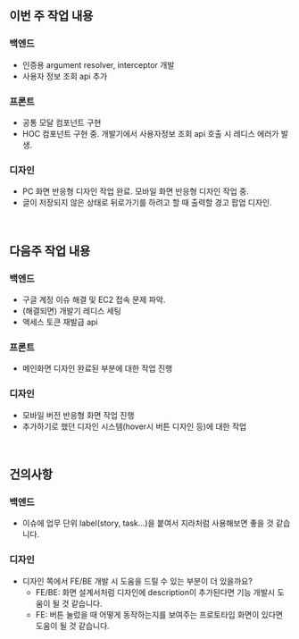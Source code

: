 ## 이번 주 작업 내용

### 백엔드
- 인증용 argument resolver, interceptor 개발
- 사용자 정보 조회 api 추가

### 프론트
- 공통 모달 컴포넌트 구현
- HOC 컴포넌트 구현 중. 개발기에서 사용자정보 조회 api 호출 시 레디스 에러가 발생.

### 디자인
- PC 화면 반응형 디자인 작업 완료. 모바일 화면 반응형 디자인 작업 중.
- 글이 저장되지 않은 상태로 뒤로가기를 하려고 할 때 출력할 경고 팝업 디자인.

<br>

## 다음주 작업 내용
### 백엔드
- 구글 계정 이슈 해결 및 EC2 접속 문제 파악.
- (해결되면) 개발기 레디스 세팅
- 액세스 토큰 재발급 api

### 프론트
- 메인화면 디자인 완료된 부분에 대한 작업 진행

### 디자인
- 모바일 버전 반응형 화면 작업 진행
- 추가하기로 했던 디자인 시스템(hover시 버튼 디자인 등)에 대한 작업

<br>

## 건의사항
###  백엔드
- 이슈에 업무 단위 label(story, task...)을 붙여서 지라처럼 사용해보면 좋을 것 같습니다.

### 디자인
- 디자인 쪽에서 FE/BE 개발 시 도움을 드릴 수 있는 부분이 더 있을까요?
    - FE/BE: 화면 설계서처럼 디자인에 description이 추가된다면 기능 개발시 도움이 될 것 같습니다.
    - FE: 버튼 눌렀을 때 어떻게 동작하는지를 보여주는 프로토타입 화면이 있다면 도움이 될 것 같습니다.
